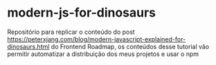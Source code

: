 # modern-js-for-dinosaurs

Repositório para replicar o conteúdo do post
https://peterxjang.com/blog/modern-javascript-explained-for-dinosaurs.html
do Frontend Roadmap, os conteúdos desse tutorial vão permitir automatizar a distribuição dos meus projetos e usar o npm
